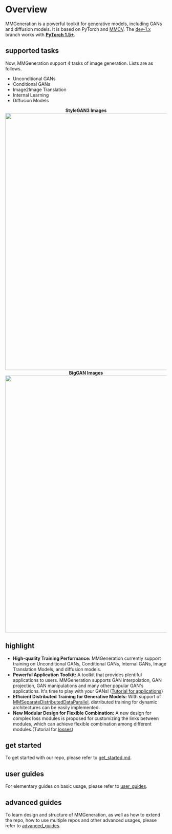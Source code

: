 # Overview

MMGeneration is a powerful toolkit for generative models, including GANs and diffusion models. It is based on PyTorch and [MMCV](https://github.com/open-mmlab/mmcv). The [dev-1.x](https://github.com/open-mmlab/mmgeneration/tree/dev-1.x) branch works with [**PyTorch 1.5+**](https://pytorch.org/).

## supported tasks

Now, MMGeneration support 4 tasks of image generation. Lists are as follows.

- Unconditional GANs
- Conditional GANs
- Image2Image Translation
- Internal Learning
- Diffusion Models

<div align="center">
  <b> StyleGAN3 Images</b>
  <br/>
  <img src="https://user-images.githubusercontent.com/22982797/150450502-c182834f-796f-4397-bd38-df1efe4a8a47.png" width="800"/>
</div>

<div align="center">
  <b> BigGAN Images </b>
  <br/>
  <img src="https://user-images.githubusercontent.com/22982797/127615534-6278ce1b-5cff-4189-83c6-9ecc8de08dfc.png" width="800"/>
</div>

## highlight

- **High-quality Training Performance:** MMGeneration currently support training on Unconditional GANs, Conditional GANs, Internal GANs, Image Translation Models, and diffusion models.
- **Powerful Application Toolkit:** A toolkit that provides plentiful applications to users. MMGeneration supports GAN interpolation, GAN projection, GAN manipulations and many other popular GAN's applications. It's time to play with your GANs! ([Tutorial for applications](advanced_guides/applications.md))
- **Efficient Distributed Training for Generative Models:** With support of [MMSeparateDistributedDataParallel](https://github.com/open-mmlab/mmengine/blob/main/mmengine/model/wrappers/seperate_distributed.py), distributed training for dynamic architectures can be easily implemented.
- **New Modular Design for Flexible Combination:** A new design for complex loss modules is proposed for customizing the links between modules, which can achieve flexible combination among different modules.(Tutorial for [losses](advanced_guides/losses.md))

## get started

To get started with our repo, please refer to [get_started.md](get_started.md).

## user guides

For elementary guides on basic usage, please refer to [user_guides](user_guides).

## advanced guides

To learn design and structure of MMGeneration, as well as how to extend the repo, how to use multiple repos and other advanced usages, please refer to [advanced_guides](advanced_guides).
